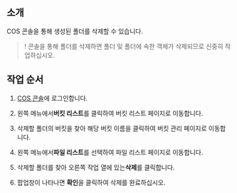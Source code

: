 ## 소개

COS 콘솔을 통해 생성된 폴더를 삭제할 수 있습니다.

>! 콘솔을 통해 폴더를 삭제하면 폴더 및 폴더에 속한 객체가 삭제되므로 신중히 작업하십시오.
>

## 작업 순서

1. [COS 콘솔](https://console.cloud.tencent.com/cos5)에 로그인합니다.
2. 왼쪽 메뉴에서**버킷 리스트**를 클릭하여 버킷 리스트 페이지로 이동합니다.
3. 삭제할 폴더의 버킷을 찾아 해당 버킷 이름을 클릭하여 버킷 관리 페이지로 이동합니다.
4. 왼쪽 메뉴에서**파일 리스트**를 선택하여 파일 리스트 페이지로 이동합니다.
5. 삭제할 폴더를 찾아 오른쪽 작업 열에 있는**삭제**를 클릭합니다.

6. 팝업창이 나타나면 **확인**을 클릭하여 삭제를 완료하십시오.
